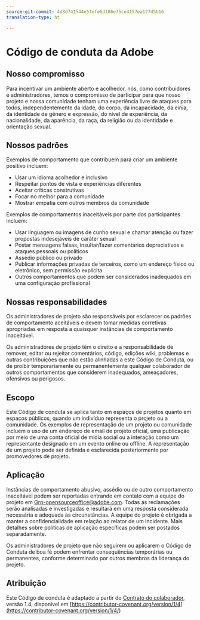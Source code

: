 ```yaml
---
source-git-commit: 4d8d741544e5fefe6d186e75ce4157ea127d5b16
translation-type: ht

---
```

# Código de conduta da Adobe

## Nosso compromisso

Para incentivar um ambiente aberto e acolhedor, nós, como contribuidores e administradores, temos o compromisso de participar para que nosso projeto e
nossa comunidade tenham uma experiência livre de ataques para todos, independentemente da idade, do corpo,
da incapacidade, da einia, da identidade de gênero e expressão, do nível de experiência,
da nacionalidade, da aparência, da raça, da religião ou da identidade e orientação sexual.

## Nossos padrões

Exemplos de comportamento que contribuem para criar um ambiente
positivo incluem:

* Usar um idioma acolhedor e inclusivo
* Respeitar pontos de vista e experiências diferentes
* Aceitar críticas construtivas
* Focar no melhor para a comunidade
* Mostrar empatia com outros membros da comunidade

Exemplos de comportamentos inaceitáveis por parte dos participantes incluem:

* Usar linguagem ou imagens de cunho sexual e chamar atenção ou fazer propostas indesejáveis
de caráter sexual
* Postar mensagens falsas, insultar/fazer comentários depreciativos e ataques pessoais ou políticos
* Assédio público ou privado
* Publicar informações privadas de terceiros, como um endereço físico ou eletrônico,
sem permissão explícita
* Outros comportamentos que podem ser considerados inadequados em uma configuração profissional

## Nossas responsabilidades

Os administradores de projeto são responsáveis por esclarecer os padrões de comportamento aceitáveis
e devem tomar medidas corretivas apropriadas em
resposta a quaisquer instâncias de comportamento inaceitável.

Os administradores de projeto têm o direito e a responsabilidade de remover, editar ou rejeitar comentários, código, edições wiki, problemas e outras contribuições
que não estão alinhadas a este Código de Conduta, ou de proibir temporariamente ou
permanentemente qualquer colaborador de outros comportamentos que considerem inadequados,
ameaçadores, ofensivos ou perigosos.

## Escopo

Este Código de conduta se aplica tanto em espaços de projetos quanto em espaços
públicos, quando um indivíduo representa o projeto ou a comunidade. Os exemplos de
representação de um projeto ou comunidade incluem o uso de um endereço de email de projeto oficial, uma publicação por meio de uma conta oficial de mídia social ou a interação como um representante designado
em um evento online ou offline. A representação de um projeto pode ser
definida e esclarecida posteriormente por promovedores de projeto.

## Aplicação

Instâncias de comportamento abusivo, assédio ou de outro comportamento inaceitável podem ser
reportadas entrando em contato com a equipe do projeto em Grp-opensourceoffice@adobe.com. Todas
as reclamações serão analisadas e investigadas e resultará em uma resposta considerada necessária e adequada às circunstâncias. A equipe do projeto é
obrigada a manter a confidencialidade em relação ao relator de um incidente.
Mais detalhes sobre políticas de aplicação específicas podem ser postados separadamente.

Os administradores de projeto que não seguirem ou aplicarem o Código de Conduta de boa
fé podem enfrentar consequências temporárias ou permanentes, conforme determinado por outros
membros da liderança do projeto.

## Atribuição

Este Código de conduta é adaptado a partir do [Contrato do colaborador](https://contributor-covenant.org), versão 1.4,
disponível em [https://contributor-covenant.org/version/1/4](https://contributor-covenant.org/version/1/4/)
